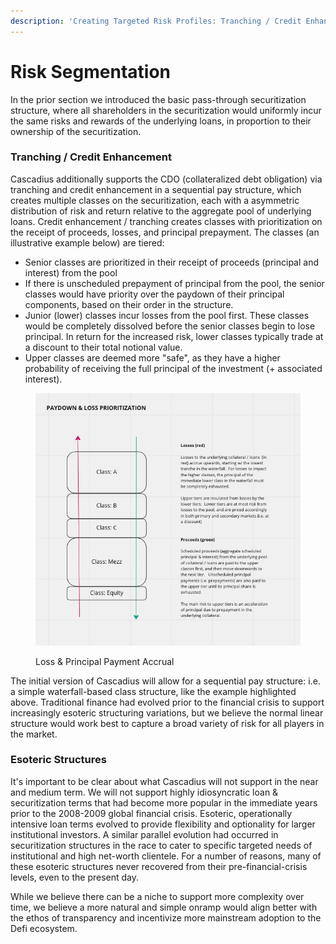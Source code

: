 ```yaml
---
description: 'Creating Targeted Risk Profiles: Tranching / Credit Enhancement'
---
```


# Risk Segmentation

In the prior section we introduced the basic pass-through securitization structure, where all shareholders in the securitization would uniformly incur the same risks and rewards of the underlying loans, in proportion to their ownership of the securitization. &#x20;

### Tranching / Credit Enhancement

Cascadius additionally supports the CDO (collateralized debt obligation) via tranching and credit enhancement in a sequential pay structure, which creates multiple classes on the securitization, each with a asymmetric distribution of risk and return relative to the aggregate pool of underlying loans.  Credit enhancement / tranching creates classes with prioritization on the receipt of proceeds, losses, and principal prepayment.  The classes (an illustrative example below) are tiered:

* Senior classes are prioritized in their receipt of proceeds (principal and interest) from the pool
* If there is unscheduled prepayment of principal from the pool, the senior classes would have priority over the paydown of their principal components, based on their order in the structure.
* Junior (lower) classes incur losses from the pool first.  These classes would be completely dissolved before the senior classes begin to lose principal.   In return for the increased risk, lower classes typically trade at a discount to their total notional value. &#x20;
* Upper classes are deemed more "safe", as they have a higher probability of receiving the full principal of the investment (+ associated interest).&#x20;

<figure><img src="../.gitbook/assets/Screen Shot 2022-12-30 at 8.01.30 AM.png" alt=""><figcaption><p>Loss &#x26; Principal Payment Accrual</p></figcaption></figure>

The initial version of Cascadius will allow for a sequential pay structure: i.e. a simple waterfall-based class structure, like the example highlighted above.  Traditional finance had evolved prior to the financial crisis to support increasingly esoteric structuring variations, but we believe the normal  linear structure would work best to capture a broad variety of risk for all players in the market.

### Esoteric Structures

It's important to be clear about what Cascadius will not support in the near and medium term.   We will not support highly idiosyncratic loan & securitization terms that had become more popular in the immediate years prior to the 2008-2009 global financial crisis.  Esoteric, operationally intensive loan terms evolved to provide flexibility and optionality for larger institutional investors.  A similar parallel evolution had occurred in securitization structures in the race to cater to specific targeted needs of institutional and high net-worth clientele. For a number of reasons, many of these esoteric structures never recovered from their pre-financial-crisis levels, even to the present day.&#x20;

While we believe there can be a niche to support more complexity over time, we believe a more natural and simple onramp would align better with the ethos of transparency and incentivize more mainstream adoption to the Defi ecosystem.

